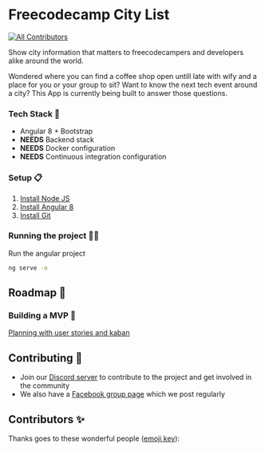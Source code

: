 # Freecodecamp City List
[![All Contributors](https://img.shields.io/badge/all_contributors-3-orange.svg?style=flat-square)](#contributors)

Show city information that matters to freecodecampers and developers alike around the world.

Wondered where you can find a coffee shop open untill late with wify and a place for you or your group to sit? Want to know the next tech event around a city? This App is currently being built to answer those questions.

### Tech Stack 🧰
- Angular 8 + Bootstrap
- **NEEDS** Backend stack
- **NEEDS** Docker configuration
- **NEEDS** Continuous integration configuration

### Setup 📋
1. [Install Node JS](https://nodejs.org/en/)
2. [Install Angular 8](https://angular.io/guide/setup-local)
3. [Install Git](https://git-scm.com/book/en/v2/Getting-Started-Installing-Git)

### Running the project 🏃‍♀️
Run the angular project
```bash
ng serve -o
```

## Roadmap 🧭
### Building a MVP 🎯 
[Planning with user stories and kaban](https://github.com/alexiorodrigues/freecodecampCityList/projects/1)

## Contributing 📢
* Join our [Discord server](https://discord.gg/P5CKV6u) to contribute to the project and get involved in the community
* We also have a [Facebook group page](https://www.facebook.com/groups/free.code.camp.norwich/) which we post regularly 

## Contributors ✨

Thanks goes to these wonderful people ([emoji key](https://allcontributors.org/docs/en/emoji-key)):
